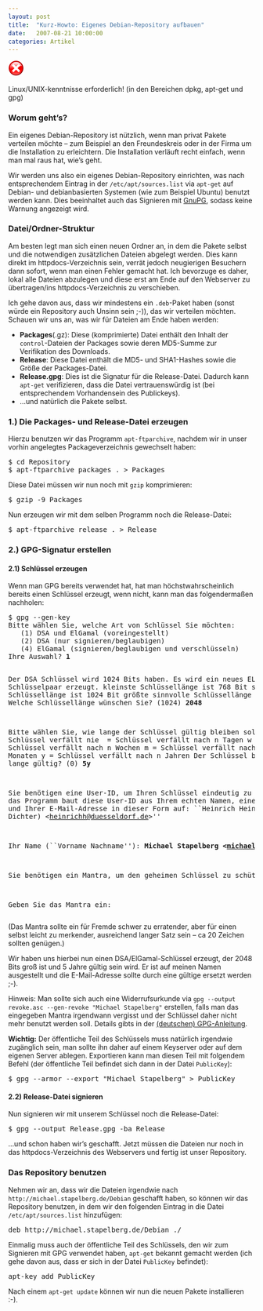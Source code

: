 ```yaml
---
layout: post
title:  "Kurz-Howto: Eigenes Debian-Repository aufbauen"
date:   2007-08-21 10:00:00
categories: Artikel
---
```




<div class="warning" style="min-height: 50px">
<img src="/Bilder/Warning.png" class="backButton">
<p style="margin-top: 15px" class="strong">Linux/UNIX-kenntnisse erforderlich!
(in den Bereichen dpkg, apt-get und gpg)</p>
</div>
<h3>Worum geht’s?</h3>
<p>
Ein eigenes Debian-Repository ist nützlich, wenn man privat Pakete verteilen
möchte – zum Beispiel an den Freundeskreis oder in der Firma um die
Installation zu erleichtern. Die Installation verläuft recht einfach, wenn man
mal raus hat, wie’s geht.
</p>
<p>
Wir werden uns also ein eigenes Debian-Repository einrichten, was nach
entsprechendem Eintrag in der <code>/etc/apt/sources.list</code> via
<code>apt-get</code> auf Debian- und debianbasierten Systemen (wie zum Beispiel
Ubuntu) benutzt werden kann. Dies beeinhaltet auch das Signieren mit <a
href="http://gnupg.org/" title="GnuPG" target="_blank">GnuPG</a>, sodass keine
Warnung angezeigt wird.
</p>

<h3>Datei/Ordner-Struktur</h3>
<p>
Am besten legt man sich einen neuen Ordner an, in dem die Pakete selbst und die
notwendigen zusätzlichen Dateien abgelegt werden. Dies kann direkt im
httpdocs-Verzeichnis sein, verrät jedoch neugierigen Besuchern dann sofort,
wenn man einen Fehler gemacht hat. Ich bevorzuge es daher, lokal alle Dateien
abzulegen und diese erst am Ende auf den Webserver zu übertragen/ins
httpdocs-Verzeichnis zu verschieben.
</p>
<p>
Ich gehe davon aus, dass wir mindestens ein <code>.deb</code>-Paket haben
(sonst würde ein Repository auch Unsinn sein ;-)), das wir verteilen möchten.
Schauen wir uns an, was wir für Dateien am Ende haben werden:
</p>
<ul>
	<li>
	<b>Packages</b>(.gz): Diese (komprimierte) Datei enthält den Inhalt der
	<code>control</code>-Dateien der Packages sowie deren MD5-Summe zur
	Verifikation des Downloads.
	</li>
	<li>
	<b>Release</b>: Diese Datei enthält die MD5- und SHA1-Hashes sowie die
	Größe der Packages-Datei.
	</li>
	<li>
	<b>Release.gpg</b>: Dies ist die Signatur für die Release-Datei.
	Dadurch kann <code>apt-get</code> verifizieren, dass die Datei
	vertrauenswürdig ist (bei entsprechendem Vorhandensein des Publickeys).
	</li>
	<li>
	…und natürlich die Pakete selbst.
	</li>
</ul>

<h3>1.) Die Packages- und Release-Datei erzeugen</h3>
<p>
Hierzu benutzen wir das Programm <code>apt-ftparchive</code>, nachdem wir in
unser vorhin angelegtes Packageverzeichnis gewechselt haben:
</p>
<pre>$ cd Repository
$ apt-ftparchive packages . &gt; Packages</pre>
<p>
Diese Datei müssen wir nun noch mit <code>gzip</code> komprimieren:
</p>
<pre>$ gzip -9 Packages</pre>
<p>
Nun erzeugen wir mit dem selben Programm noch die Release-Datei:
</p>
<pre>$ apt-ftparchive release . &gt; Release</pre>

<h3>2.) GPG-Signatur erstellen</h3>
<h4>2.1) Schlüssel erzeugen</h4>
<p>
Wenn man GPG bereits verwendet hat, hat man höchstwahrscheinlich bereits einen
Schlüssel erzeugt, wenn nicht, kann man das folgendermaßen nachholen:
</p>
<pre>$ gpg --gen-key
Bitte wählen Sie, welche Art von Schlüssel Sie möchten:
   (1) DSA und ElGamal (voreingestellt)
   (2) DSA (nur signieren/beglaubigen)
   (4) ElGamal (signieren/beglaubigen und verschlüsseln)
Ihre Auswahl? <b>1</b>

Der DSA Schlüssel wird 1024 Bits haben.
Es wird ein neues ELG-E Schlüsselpaar erzeugt.
              kleinste Schlüssellänge ist  768 Bit
              standard Schlüssellänge ist 1024 Bit
      größte sinnvolle Schlüssellänge ist 2048 Bit
Welche Schlüssellänge wünschen Sie? (1024) <b>2048</b>

Bitte wählen Sie, wie lange der Schlüssel gültig bleiben soll.
         0 = Schlüssel verfällt nie
      <n>  = Schlüssel verfällt nach n Tagen
      <n>w = Schlüssel verfällt nach n Wochen
      <n>m = Schlüssel verfällt nach n Monaten
      <n>y = Schlüssel verfällt nach n Jahren
Der Schlüssel bleibt wie lange gültig? (0) <b>5y</b>

Sie benötigen eine User-ID, um Ihren Schlüssel eindeutig zu machen; das
Programm baut diese User-ID aus Ihrem echten Namen, einem Kommentar und
Ihrer E-Mail-Adresse in dieser Form auf:
    ``Heinrich Heine (Der Dichter) &lt;heinrichh@duesseldorf.de&gt;''

Ihr Name (``Vorname Nachname''): <b>Michael Stapelberg &lt;michael@nospamplease.de&gt;</b>

Sie benötigen ein Mantra, um den geheimen Schlüssel zu schützen.

Geben Sie das Mantra ein:</pre>
<p>
(Das Mantra sollte ein für Fremde schwer zu erratender, aber für einen selbst
leicht zu merkender, ausreichend langer Satz sein – ca 20 Zeichen sollten
genügen.)
</p>
<p>
Wir haben uns hierbei nun einen DSA/ElGamal-Schlüssel erzeugt, der 2048 Bits
groß ist und 5 Jahre gültig sein wird. Er ist auf meinen Namen ausgestellt und
die E-Mail-Adresse sollte durch eine gültige ersetzt werden ;-).
</p>
<p>
Hinweis: Man sollte sich auch eine Widerrufsurkunde via <code>gpg --output
revoke.asc --gen-revoke "Michael Stapelberg"</code> erstellen, falls man das
eingegeben Mantra irgendwann vergisst und der Schlüssel daher nicht mehr
benutzt werden soll. Details gibts in der <a
href="http://www.gnupg.org/gph/de/manual/c146.html"
title="GPG-Anleitung">(deutschen) GPG-Anleitung</a>.
</p>
<p>
<b>Wichtig:</b> Der öffentliche Teil des Schlüssels muss natürlich irgendwie
zugänglich sein, man sollte ihn daher auf einem Keyserver oder auf dem eigenen
Server ablegen. Exportieren kann man diesen Teil mit folgendem Befehl (der
öffentliche Teil befindet sich dann in der Datei <code>PublicKey</code>):
</p>
<pre>$ gpg --armor --export "Michael Stapelberg" &gt; PublicKey</pre>

<h4>2.2) Release-Datei signieren</h4>
<p>
Nun signieren wir mit unserem Schlüssel noch die Release-Datei:
</p>
<pre>$ gpg --output Release.gpg -ba Release</pre>
<p>
…und schon haben wir’s geschafft. Jetzt müssen die Dateien nur noch in das
httpdocs-Verzeichnis des Webservers und fertig ist unser Repository.
</p>

<h3>Das Repository benutzen</h3>
<p>
Nehmen wir an, dass wir die Dateien irgendwie nach
<code>http://michael.stapelberg.de/Debian</code> geschafft haben, so können wir
das Repository benutzen, in dem wir den folgenden Eintrag in die Datei
<code>/etc/apt/sources.list</code> hinzufügen:
</p>
<pre>deb http://michael.stapelberg.de/Debian ./</pre>
<p>
Einmalig muss auch der öffentliche Teil des Schlüssels, den wir zum Signieren
mit GPG verwendet haben, <code>apt-get</code> bekannt gemacht werden (ich gehe
davon aus, dass er sich in der Datei <code>PublicKey</code> befindet):
</p>
<pre>apt-key add PublicKey</pre>
<p>
Nach einem <code>apt-get update</code> können wir nun die neuen Pakete
installieren :-).
</p>
